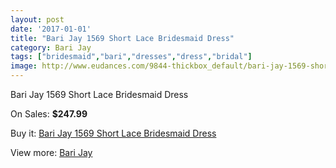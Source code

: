 ```yaml
---
layout: post
date: '2017-01-01'
title: "Bari Jay 1569 Short Lace Bridesmaid Dress"
category: Bari Jay
tags: ["bridesmaid","bari","dresses","dress","bridal"]
image: http://www.eudances.com/9844-thickbox_default/bari-jay-1569-short-lace-bridesmaid-dress.jpg
---
```

Bari Jay 1569 Short Lace Bridesmaid Dress

On Sales: **$247.99**
<a href="https://www.eudances.com/en/bari-jay/3229-bari-jay-1569-short-lace-bridesmaid-dress.html"><amp-img layout="responsive" width="600" height="600" src="//www.eudances.com/9844-thickbox_default/bari-jay-1569-short-lace-bridesmaid-dress.jpg" alt="Bari Jay 1569 Short Lace Bridesmaid Dress 0" /></a>
<a href="https://www.eudances.com/en/bari-jay/3229-bari-jay-1569-short-lace-bridesmaid-dress.html"><amp-img layout="responsive" width="600" height="600" src="//www.eudances.com/9845-thickbox_default/bari-jay-1569-short-lace-bridesmaid-dress.jpg" alt="Bari Jay 1569 Short Lace Bridesmaid Dress 1" /></a>
<a href="https://www.eudances.com/en/bari-jay/3229-bari-jay-1569-short-lace-bridesmaid-dress.html"><amp-img layout="responsive" width="600" height="600" src="//www.eudances.com/9846-thickbox_default/bari-jay-1569-short-lace-bridesmaid-dress.jpg" alt="Bari Jay 1569 Short Lace Bridesmaid Dress 2" /></a>

Buy it: [Bari Jay 1569 Short Lace Bridesmaid Dress](https://www.eudances.com/en/bari-jay/3229-bari-jay-1569-short-lace-bridesmaid-dress.html "Bari Jay 1569 Short Lace Bridesmaid Dress")

View more: [Bari Jay](https://www.eudances.com/en/56-bari-jay "Bari Jay")